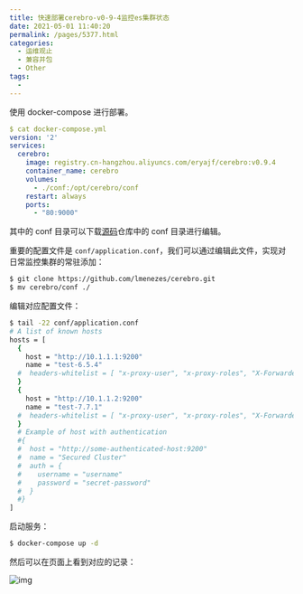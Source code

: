 ```yaml
---
title: 快速部署cerebro-v0-9-4监控es集群状态
date: 2021-05-01 11:40:20
permalink: /pages/5377.html
categories:
  - 运维观止
  - 兼容并包
  - Other
tags:
  - 
---
```


使用 docker-compose 进行部署。



```yaml
$ cat docker-compose.yml
version: '2'
services:
  cerebro:
    image: registry.cn-hangzhou.aliyuncs.com/eryajf/cerebro:v0.9.4
    container_name: cerebro
    volumes:
      - ./conf:/opt/cerebro/conf
    restart: always
    ports:
      - "80:9000"
```



其中的 conf 目录可以下载[源码](https://github.com/lmenezes/cerebro)仓库中的 conf 目录进行编辑。



重要的配置文件是 `conf/application.conf`，我们可以通过编辑此文件，实现对日常监控集群的常驻添加：



```sh
$ git clone https://github.com/lmenezes/cerebro.git
$ mv cerebro/conf ./
```



编辑对应配置文件：



```sh
$ tail -22 conf/application.conf
# A list of known hosts
hosts = [
  {
    host = "http://10.1.1.1:9200"
    name = "test-6.5.4"
  #  headers-whitelist = [ "x-proxy-user", "x-proxy-roles", "X-Forwarded-For" ]
  }
  {
    host = "http://10.1.1.2:9200"
    name = "test-7.7.1"
  #  headers-whitelist = [ "x-proxy-user", "x-proxy-roles", "X-Forwarded-For" ]
  }
  # Example of host with authentication
  #{
  #  host = "http://some-authenticated-host:9200"
  #  name = "Secured Cluster"
  #  auth = {
  #    username = "username"
  #    password = "secret-password"
  #  }
  #}
]
```



启动服务：



```sh
$ docker-compose up -d
```



然后可以在页面上看到对应的记录：





![img](http://tva4.sinaimg.cn/large/71cfeb93gy1gq2rv8fk1bj20pk0vg0uy.jpg)

